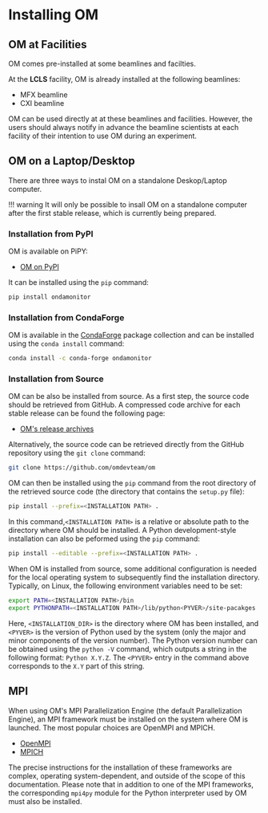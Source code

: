 # Installing OM


## OM at Facilities

OM comes pre-installed at some beamlines and facilties.

At the **LCLS** facility, OM is already installed at the following beamlines:

  - MFX beamline
  - CXI beamline

OM can be used directly at at these beamlines and facilities. However, the users
should always notify in advance the beamline scientists at each facility of their
intention to use OM during an experiment.


## OM on a Laptop/Desktop

There are three ways to instal OM on a standalone Deskop/Laptop computer.

!!! warning
    It will only be possible to insall OM on a standalone computer after the first
    stable release, which is currently being prepared.


### Installation from PyPI

OM is available on PiPY:

* [OM on PyPI](https://fill.in.url) 

It can be installed using the `pip` command:

``` bash
pip install ondamonitor
```

### Installation from CondaForge

OM is available in the [CondaForge](https://conda-forge.org) package collection and can
be installed using the `conda install` command:

``` bash
conda install -c conda-forge ondamonitor
```

### Installation from Source

OM can be also be installed from source. As a first step, the source code should be
retrieved from GitHub. A compressed code archive for each stable release can be found
the following page:

* [OM's release archives](https://github.com/omdevteam/om-internal/releases)

Alternatively, the source code can be retrieved directly from the GitHub repository
using the `git clone` command:

``` bash
git clone https://github.com/omdevteam/om
```

OM can then be installed using the `pip` command from the root directory of the
retrieved source code (the directory that contains the `setup.py` file):

``` bash
pip install --prefix=<INSTALLATION PATH> .
```

In this command,`<INSTALLATION PATH>` is a relative or absolute path to the directory
where OM should be installed. A Python development-style installation can also be
peformed using the `pip` command:

``` bash
pip install --editable --prefix=<INSTALLATION PATH> .
```

When OM is installed from source, some additional configuration is needed for the local 
operating system to subsequently find the installation directory. Typically, on Linux,
the following environment variables need to be set:

```bash
export PATH=<INSTALLATION PATH>/bin
export PYTHONPATH=<INSTALLATION PATH>/lib/python<PYVER>/site-pacakges
```

Here,  `<INSTALLATION_DIR>` is the directory where OM has been installed, and `<PYVER>`
is the version of Python used by the system (only the major and minor components of the
version number). The Python version number can be obtained using the `python -V`
command, which outputs a string in the following format: `Python X.Y.Z`. The `<PYVER>`
entry in the command above corresponds to the `X.Y` part of this string.


## MPI

When using OM's MPI Parallelization Engine (the default Parallelization Engine), an MPI
framework must be installed on the system where OM is launched. The most popular
choices are OpenMPI and MPICH.

* [OpenMPI](https://www.open-mpi.org)
* [MPICH](https://www.mpich.org)

The precise instructions for the installation of these frameworks are complex,
operating system-dependent, and outside of the scope of this documentation. Please
note that in addition to one of the MPI frameworks, the corresponding `mpi4py` module
for the Python interpreter used by OM must also be installed.








